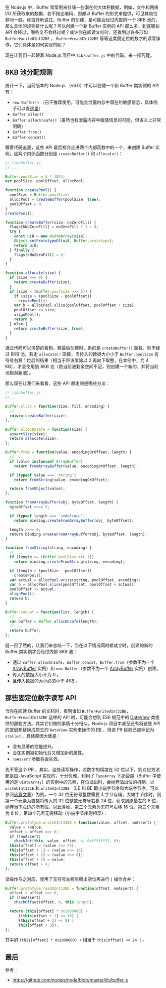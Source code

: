 在 Node.js 中，Buffer 常常用来存储一些潜在的大体积数据，例如，文件和网络 I/O 所获取来的数据，若不指定编码，则都以 Buffer 的形式来提供，可见其地位非同一般。你或许听说过，Buffer 的创建，是可能会经过内部的一个 8KB 池的，那么具体的规则是什么呢？可以创建一个新 Buffer 实例的 API 那么多，到底哪些 API 会经过，哪些又不会经过呢？或许你在阅读文档时，还看到过许多形如 `Buffer#writeUInt32BE` ， `Buffer#readUInt32BE` 等等这类固定位的数字的读写操作，它们具体是如何实现的呢？

现在让我们一起跟着 Node.js 项目中 `lib/buffer.js` 中的代码，来一探究竟。

## 8KB 池分配规则

统计一下，当前版本的 Node.js （v6.0）中可以创建一个新 Buffer 类实例的 API 有：

  - `new Buffer()` （已不推荐使用，可能会泄露内存中潜在的敏感信息，具体例子可以看[这里][1]）
  - `Buffer.alloc()`
  - `Buffer.allocUnsafe()`（虽然也有泄露内存中敏感信息的可能，但语义上非常明确）
  - `Buffer.from()`
  - `Buffer.concat()`

跟着代码追溯，这些 API 最后都会走进两个内部函数中的一个，来创建 Buffer 实例，这两个内部函数分别是 `createBuffer()` 和 `allocate()`：

```js
// lib/buffer.js
// ...

Buffer.poolSize = 8 * 1024;
var poolSize, poolOffset, allocPool;

function createPool() {
  poolSize = Buffer.poolSize;
  allocPool = createBuffer(poolSize, true);
  poolOffset = 0;
}
createPool();

function createBuffer(size, noZeroFill) {
  flags[kNoZeroFill] = noZeroFill ? 1 : 0;
  try {
    const ui8 = new Uint8Array(size);
    Object.setPrototypeOf(ui8, Buffer.prototype);
    return ui8;
  } finally {
    flags[kNoZeroFill] = 0;
  }
}

function allocate(size) {
  if (size === 0) {
    return createBuffer(size);
  }
  if (size < (Buffer.poolSize >>> 1)) {
    if (size > (poolSize - poolOffset))
      createPool();
    var b = allocPool.slice(poolOffset, poolOffset + size);
    poolOffset += size;
    alignPool();
    return b;
  } else {
    return createBuffer(size, true);
  }
}
```

通过代码可以清楚的看到，若最后创建时，走的是 `createBuffer()` 函数，则不经过 8KB 池，若走 `allocate()` 函数，当传入的数据大小小于 `Buffer.poolSize` 有符号右移 1 位后的结果（相当于将该值除以 2 再向下取整，在本例中，为 4 KB），才会使用到 8KB 池（若当前池剩余空间不足，则创建一个新的，并将当前池指向新池）。

那么现在让我们来看看，这些 API 都走的是哪些方法：

```js
// lib/buffer.js
// ...

Buffer.alloc = function(size, fill, encoding) {
  // ...
  return createBuffer(size);
};

Buffer.allocUnsafe = function(size) {
  assertSize(size);
  return allocate(size);
};

Buffer.from = function(value, encodingOrOffset, length) {
  // ...
  if (value instanceof ArrayBuffer)
    return fromArrayBuffer(value, encodingOrOffset, length);

  if (typeof value === 'string')
    return fromString(value, encodingOrOffset);

  return fromObject(value);
};

function fromArrayBuffer(obj, byteOffset, length) {
  byteOffset >>>= 0;

  if (typeof length === 'undefined')
    return binding.createFromArrayBuffer(obj, byteOffset);

  length >>>= 0;
  return binding.createFromArrayBuffer(obj, byteOffset, length);
}

function fromString(string, encoding) {
  // ...
  if (length >= (Buffer.poolSize >>> 1))
    return binding.createFromString(string, encoding);

  if (length > (poolSize - poolOffset))
    createPool();
  var actual = allocPool.write(string, poolOffset, encoding);
  var b = allocPool.slice(poolOffset, poolOffset + actual);
  poolOffset += actual;
  alignPool();
  return b;
}

Buffer.concat = function(list, length) {
  // ...
  var buffer = Buffer.allocUnsafe(length);
  // ...
  return buffer;
};
```

挺一目了然的，让我们来总结一下，当在以下情况同时都成立时，创建的新的 Buffer 类实例才会经过内部 8KB 池：

  - 通过 `Buffer.allocUnsafe`，`Buffer.concat`，`Buffer.from`（参数不为一个 [ArrayBuffer][2] 实例）和 `new Buffer`（参数不为一个 [ArrayBuffer][3] 实例）创建。
  - 传入的数据大小不为 0 。
  - 且传入数据的大小必须小于 4KB 。

## 那些固定位数字读写 API

当你在阅读 Buffer 的文档时，看到诸如 `Buffer#writeUInt32BE`，`Buffer#readUInt32BE` 这样的 API 时，可能会想到 ES6 规范中的 [DateView][4] 类提供的那些方法。其实它们做的事情十分相似，Node.js 项目中甚至还有将这些 API 的底层都替换成原生的 `DateView` 实例来操作的 [PR][5] ，但该 PR 目前已被标记为 `stalled` ，具体原因大致是：

  - 没有显著的性能提升。
  - 会在实例被初始化后又增加新的属性。
  - `noAssert` 参数将会失效。

先不管这个 PR ，其实，这些读写操作，若数字的精度在 32 位以下，则对应方法都是由 JavaScript 实现的，十分优雅，利用了 `TypeArray` 下那些类（Buffer 中使用的是 `Uint8Array`）的实例中的元素，在位溢出时，会抛弃溢出位的机制。以 `writeUInt32LE` 和 `writeUInt32BE` （LE 和 BE 即小端字节序和大端字节序，可以参阅[这篇文章][6]）为例，一个 32 位无符号整数需要 4 字节存储，大端字节序时，则第一个元素为直接将传入的 32 位整数无符号右移 24 位，获取到原最左的 8 位，抛弃当下左边的所有位。以此类推，第二个元素为无符号右移 16 位，第三个元素为 8 位，第四个元素无需移动（小端字节序则相反）：

```js
Buffer.prototype.writeUInt32BE = function(value, offset, noAssert) {
  value = +value;
  offset = offset >>> 0;
  if (!noAssert)
    checkInt(this, value, offset, 4, 0xffffffff, 0);
  this[offset] = (value >>> 24);
  this[offset + 1] = (value >>> 16);
  this[offset + 2] = (value >>> 8);
  this[offset + 3] = value;
  return offset + 4;
};
```

读操作与之对应，使用了无符号左移后腾出空位再进行 `|` 操作合并：

```js
Buffer.prototype.readUInt32BE = function(offset, noAssert) {
  offset = offset >>> 0;
  if (!noAssert)
    checkOffset(offset, 4, this.length);

  return (this[offset] * 0x1000000) +
      ((this[offset + 1] << 16) |
      (this[offset + 2] << 8) |
      this[offset + 3]);
};
```

其中的 `(this[offset] * 0x1000000) +` 相当于 `this[offset] << 24 |` 。

## 最后

参考：
  - https://github.com/nodejs/node/blob/master/lib/buffer.js


  [1]: https://github.com/ChALkeR/notes/blob/master/Buffer-knows-everything.md
  [2]: https://developer.mozilla.org/en-US/docs/Web/JavaScript/Reference/Global_Objects/ArrayBuffer
  [3]: https://developer.mozilla.org/en-US/docs/Web/JavaScript/Reference/Global_Objects/ArrayBuffer
  [4]: https://developer.mozilla.org/en-US/docs/Web/JavaScript/Reference/Global_Objects/DataView
  [5]: https://github.com/nodejs/node/pull/2897
  [6]: https://www.cs.umd.edu/class/sum2003/cmsc311/Notes/Data/endian.html